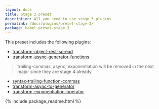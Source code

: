 ```yaml
---
layout: docs
title: Stage 3 preset
description: All you need to use stage 3 plugins
permalink: /docs/plugins/preset-stage-3/
package: babel-preset-stage-3
---
```


This preset includes the following plugins:

- [transform-object-rest-spread](/docs/plugins/transform-object-rest-spread/)
- [transform-async-generator-functions](/docs/plugins/transform-async-generator-functions/)

> trailing-commas, async, exponentiation will be removed in the next major since they are stage 4 already

- [syntax-trailing-function-commas](/docs/plugins/syntax-trailing-function-commas/)
- [transform-async-to-generator](/docs/plugins/transform-async-to-generator/)
- [transform-exponentiation-operator](/docs/plugins/transform-exponentiation-operator/)

{% include package_readme.html %}
